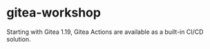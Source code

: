 # gitea-workshop
Starting with Gitea 1.19,  Gitea Actions are available as a built-in CI/CD solution.
